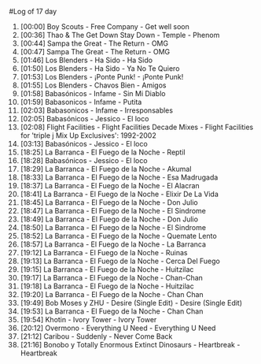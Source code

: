 #Log of 17 day

1. [00:00] Boy Scouts - Free Company - Get well soon
1. [00:36] Thao & The Get Down Stay Down - Temple - Phenom
1. [00:44] Sampa the Great - The Return - OMG
1. [00:47] Sampa The Great - The Return - OMG
1. [01:46] Los Blenders - Ha Sido - Ha Sido
1. [01:50] Los Blenders - Ha Sido - Ya No Te Quiero
1. [01:53] Los Blenders - ¡Ponte Punk! - ¡Ponte Punk!
1. [01:55] Los Blenders - Chavos Bien - Amigos
1. [01:58] Babasónicos - Infame - Sin Mi Diablo
1. [01:59] Babasonicos - Infame - Putita
1. [02:03] Babasonicos - Infame - Irresponsables
1. [02:05] Babasónicos - Jessico - El loco
1. [02:08] Flight Facilities - Flight Facilities Decade Mixes - Flight Facilities for 'triple j Mix Up Exclusives': 1992-2002
1. [03:13] Babasónicos - Jessico - El loco
1. [18:25] La Barranca - El Fuego de la Noche - Reptil
1. [18:28] Babasónicos - Jessico - El loco
1. [18:29] La Barranca - El Fuego de la Noche - Akumal
1. [18:33] La Barranca - El Fuego de la Noche - Esa Madrugada
1. [18:37] La Barranca - El Fuego de la Noche - El Alacran
1. [18:41] La Barranca - El Fuego de la Noche - Elixir De La Vida
1. [18:45] La Barranca - El Fuego de la Noche - Don Julio
1. [18:47] La Barranca - El Fuego de la Noche - El Sindrome
1. [18:49] La Barranca - El Fuego de la Noche - Don Julio
1. [18:50] La Barranca - El Fuego de la Noche - El Sindrome
1. [18:52] La Barranca - El Fuego de la Noche - Quemate Lento
1. [18:57] La Barranca - El Fuego de la Noche - La Barranca
1. [19:12] La Barranca - El Fuego de la Noche - Ruinas
1. [19:13] La Barranca - El Fuego de la Noche - Cerca Del Fuego
1. [19:15] La Barranca - El Fuego de la Noche - Huitzilac
1. [19:17] La Barranca - El Fuego de la Noche - Chan-Chan
1. [19:18] La Barranca - El Fuego de la Noche - Huitzilac
1. [19:20] La Barranca - El Fuego de la Noche - Chan Chan
1. [19:49] Bob Moses y ZHU - Desire (Single Edit) - Desire (Single Edit)
1. [19:53] La Barranca - El Fuego de la Noche - Chan Chan
1. [19:54] Khotin - Ivory Tower - Ivory Tower
1. [20:12] Overmono - Everything U Need - Everything U Need
1. [21:12] Caribou - Suddenly - Never Come Back
1. [21:16] Bonobo y Totally Enormous Extinct Dinosaurs - Heartbreak - Heartbreak
